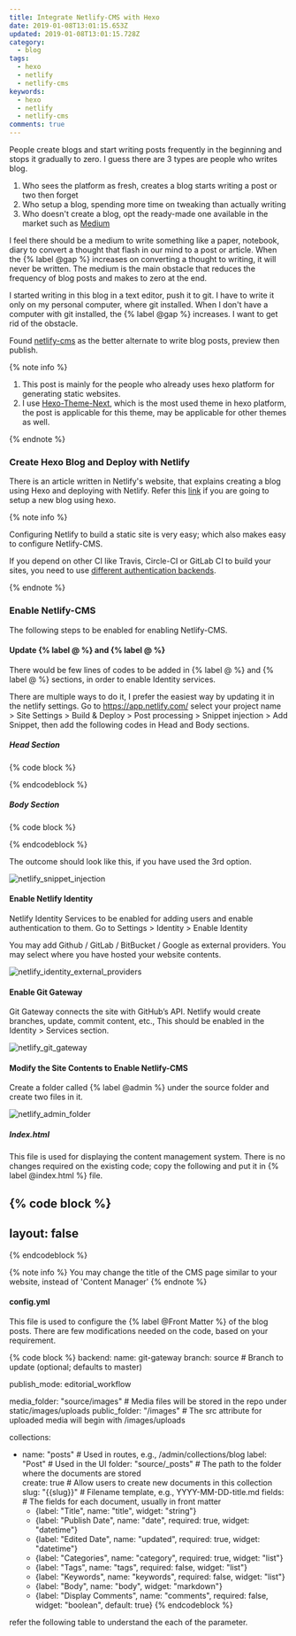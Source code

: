 ```yaml
---
title: Integrate Netlify-CMS with Hexo
date: 2019-01-08T13:01:15.653Z
updated: 2019-01-08T13:01:15.728Z
category:
  - blog
tags:
  - hexo
  - netlify
  - netlify-cms
keywords:
  - hexo
  - netlify
  - netlify-cms
comments: true
---
```

People create blogs and start writing posts frequently in the beginning and stops it gradually to zero.  I guess there are 3 types are people who writes blog.

1. Who sees the platform as fresh, creates a blog starts writing a post or two then forget
2. Who setup a blog, spending more time on tweaking than actually writing
3. Who doesn't create a blog, opt the ready-made one available in the market such as [Medium](https://medium.com)

I feel there should be a medium to write something like a paper, notebook, diary to convert a thought that flash in our mind to a post or article.  When the {% label @gap %} increases on converting a thought to writing, it will never be written. The medium is the main obstacle that reduces the frequency of blog posts and makes to zero at the end.

I started writing in this blog in a text editor, push it to git.  I have to write it only on my personal computer, where git installed.  When I don't have a computer with git installed, the {% label @gap %} increases.  I want to get rid of the obstacle.

Found [netlify-cms](https://www.netlifycms.org/) as the better alternate to write blog posts, preview then publish.

<!---more--->

{% note info %}

1. This post is mainly for the people who already uses hexo platform for generating static websites.
3. I use [Hexo-Theme-Next](http://theme-next.org/), which is the most used theme in hexo platform, the post is applicable for this theme, may be applicable for other themes as well.

{% endnote %}

### Create Hexo Blog and Deploy with Netlify

There is an article written in Netlify's website, that explains creating a blog using Hexo and deploying with Netlify.  Refer this [link](https://www.netlify.com/blog/2015/10/26/a-step-by-step-guide-hexo-on-netlify/) if you are going to setup a new blog using hexo.

{% note info %}

Configuring Netlify to build a static site is very easy; which also makes easy to configure Netlify-CMS. 

If you depend on other CI like Travis, Circle-CI or GitLab CI to build your sites, you need to use [different authentication backends](https://www.netlifycms.org/docs/authentication-backends/).

{% endnote %}

### Enable Netlify-CMS

The following steps to be enabled for enabling Netlify-CMS.

#### Update {% label @<head> %} and {% label @<body> %}
There would be few lines of codes to be added in {% label @<head> %} and {% label @<body> %} sections, in order to enable Identity services.

There are multiple ways to do it, I prefer the easiest way by updating it in the netlify settings.  Go to https://app.netlify.com/ select your project name > Site Settings > Build & Deploy > Post processing > Snippet injection > Add Snippet, then add the following codes in Head and Body sections.

##### Head Section
{% code block %}
<script src="https://identity.netlify.com/v1/netlify-identity-widget.js"></script>
{% endcodeblock %}

##### Body Section
{% code block %}
<script>
  if (window.netlifyIdentity) {
    window.netlifyIdentity.on("init", user => {
      if (!user) {
        window.netlifyIdentity.on("login", () => {
          document.location.href = "/admin/";
        });
      }
    });
  }
</script>
{% endcodeblock %}

The outcome should look like this, if you have used the 3rd option.

![netlify_snippet_injection]()

#### Enable Netlify Identity
Netlify Identity Services to be enabled for adding users and enable authentication to them.  Go to Settings > Identity > Enable Identity

You may add Github / GitLab / BitBucket / Google as external providers.  You may select where you have hosted your website contents.

![netlify_identity_external_providers]()

#### Enable Git Gateway
Git Gateway connects the site with GitHub’s API.  Netlify would create branches, update, commit content, etc., This should be enabled in the Identity > Services section.

![netlify_git_gateway]()

#### Modify the Site Contents to Enable Netlify-CMS
Create a folder called {% label @admin %} under the source folder and create two files in it.

![netlify_admin_folder]()

##### Index.html
This file is used for displaying the content management system.  There is no changes required on the existing code; copy the following and put it in {% label @index.html %} file.

{% code block %}
---
layout: false
---
<!doctype html>
<html>
<head>
  <meta charset="utf-8" />
  <meta name="viewport" content="width=device-width, initial-scale=1.0" />
  <title>Content Manager</title>
</head>
<body>
  <!-- Include the script that builds the page and powers Netlify CMS -->
  <script src="https://unpkg.com/netlify-cms@^2.0.0/dist/netlify-cms.js"></script>
</body>
</html>
{% endcodeblock %}

{% note info %}
You may change the title of the CMS page similar to your website, instead of 'Content Manager'
{% endnote %}

#### config.yml
This file is used to configure the {% label @Front Matter %} of the blog posts.  There are few modifications needed on the code, based on your requirement.

{% code block %}
backend:
  name: git-gateway
  branch: source # Branch to update (optional; defaults to master)

publish_mode: editorial_workflow

media_folder: "source/images" # Media files will be stored in the repo under static/images/uploads
public_folder: "/images" # The src attribute for uploaded media will begin with /images/uploads

collections:
  - name: "posts" # Used in routes, e.g., /admin/collections/blog
    label: "Post" # Used in the UI
    folder: "source/_posts" # The path to the folder where the documents are stored    
    create: true # Allow users to create new documents in this collection
    slug: "{{slug}}" # Filename template, e.g., YYYY-MM-DD-title.md
    fields: # The fields for each document, usually in front matter
      - {label: "Title", name: "title", widget: "string"}
      - {label: "Publish Date", name: "date", required: true, widget: "datetime"}
      - {label: "Edited Date", name: "updated", required: true, widget: "datetime"}
      - {label: "Categories", name: "category", required: true, widget: "list"}
      - {label: "Tags", name: "tags", required: false, widget: "list"}
      - {label: "Keywords", name: "keywords", required: false, widget: "list"}
      - {label: "Body", name: "body", widget: "markdown"}
      - {label: "Display Comments", name: "comments", required: false, widget: "boolean", default: true}
{% endcodeblock %}

refer the following table to understand the each of the parameter.

